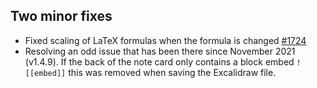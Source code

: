 ## Two minor fixes
- Fixed scaling of LaTeX formulas when the formula is changed [#1724](https://github.com/zsviczian/obsidian-excalidraw-plugin/issues/1724)
- Resolving an odd issue that has been there since November 2021 (v1.4.9). If the back of the note card only contains a block embed `![[embed]]` this was removed when saving the Excalidraw file.

